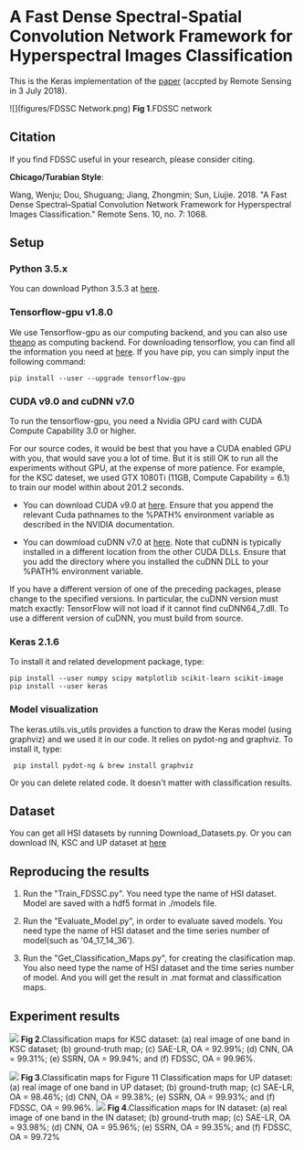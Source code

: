 
# A Fast Dense Spectral-Spatial Convolution Network Framework for Hyperspectral Images Classification
This is the Keras implementation of the [paper](http://www.mdpi.com/2072-4292/10/7/1068) (accpted by Remote Sensing in 3 July 2018).  

![](figures/FDSSC Network.png)
**Fig 1**.FDSSC network

## Citation
If you find FDSSC useful in your research, please consider citing.

**Chicago/Turabian Style**:

Wang, Wenju; Dou, Shuguang; Jiang, Zhongmin; Sun, Liujie.	2018. "A Fast Dense Spectral–Spatial Convolution Network Framework for Hyperspectral Images Classification." Remote Sens. 10, no. 7: 1068.

## Setup
### **Python 3.5.x**
 
You can download Python 3.5.3 at [here](https://www.python.org/downloads/release/python-353/).

### **Tensorflow-gpu v1.8.0**
 
We use Tensorflow-gpu as our computing backend, and you can also use [theano](http://deeplearning.net/software/theano/install.html) as computing backend. For downloading tensorflow, you can find all the information you need at [here](https://www.tensorflow.org/install/). 
If you have pip, you can simply input the following command:

    pip install --user --upgrade tensorflow-gpu
    
### **CUDA v9.0 and cuDNN v7.0**
To run the tensorflow-gpu, you need a Nvidia GPU card with CUDA Compute Capability 3.0 or higher. 

For our source codes, it would be best that you have a CUDA enabled GPU with you, that would save you a lot of time. But it is still OK to run all the experiments without GPU, at the expense of more patience. For example, for the KSC dateset, we used GTX 1080Ti (11GB, Compute Capability = 6.1) to train our model within about 201.2 seconds.  

+ You can download CUDA v9.0 at [here](https://developer.nvidia.com/cuda-90-download-archive). Ensure that you append the relevant Cuda pathnames to the %PATH% environment variable as described in the NVIDIA documentation.

+ You can dowmload cuDNN v7.0 at [here](https://developer.nvidia.com/rdp/cudnn-archive). Note that cuDNN is typically installed in a different location from the other CUDA DLLs. Ensure that you add the directory where you installed the cuDNN DLL to your %PATH% environment variable.

If you have a different version of one of the preceding packages, please change to the specified versions. In particular, the cuDNN version must match exactly: TensorFlow will not load if it cannot find cuDNN64_7.dll. To use a different version of cuDNN, you must build from source.

### **Keras 2.1.6**
To install it and related development package, type:

    pip install --user numpy scipy matplotlib scikit-learn scikit-image
    pip install --user keras


### **Model visualization**
The keras.utils.vis_utils provides a function to draw the Keras model (using graphviz) and we used it in our code. It relies on pydot-ng and graphviz. To install it, type:

     pip install pydot-ng & brew install graphviz
   
Or you can delete related code. It doesn't matter with classification results.
## Dataset
You can get all HSI datasets by running Download_Datasets.py.
Or you can download IN, KSC and UP dataset at [here](http://www.ehu.eus/ccwintco/index.php?title=Hyperspectral_Remote_Sensing_Scenes)

## Reproducing the results
1) Run the "Train_FDSSC.py". You need type the name of HSI dataset. Model are saved with a hdf5 format in ./models file.

2) Run the "Evaluate_Model.py", in order to evaluate saved models. You need type the name of HSI dataset and the time series number of model(such as '04\_17\_14\_36').

3) Run the "Get\_Classification\_Maps.py", for creating the clasification map. You also need type the name of HSI dataset and the time series number of model. And you will get the result in .mat format and classification maps.

## Experiment results
![](http://www.mdpi.com/remotesensing/remotesensing-10-01068/article_deploy/html/images/remotesensing-10-01068-g010.png)
**Fig 2**.Classification maps for KSC dataset: (a) real image of one band in KSC dataset; (b) ground-truth map; (c) SAE-LR, OA = 92.99%; (d) CNN, OA = 99.31%; (e) SSRN, OA = 99.94%; and (f) FDSSC, OA = 99.96%.

![](http://www.mdpi.com/remotesensing/remotesensing-10-01068/article_deploy/html/images/remotesensing-10-01068-g011.png)
**Fig 3**.Classificatin maps for Figure 11 Classification maps for UP dataset: (a) real image of one band in UP dataset; (b) ground-truth map; (c) SAE-LR, OA = 98.46%; (d) CNN, OA = 99.38%; (e) SSRN, OA = 99.93%; and (f) FDSSC, OA = 99.96%.
![](http://www.mdpi.com/remotesensing/remotesensing-10-01068/article_deploy/html/images/remotesensing-10-01068-g012.png)
**Fig 4**.Classification maps for IN dataset: (a) real image of one band in the IN dataset; (b) ground-truth map; (c) SAE-LR, OA = 93.98%; (d) CNN, OA = 95.96%; (e) SSRN, OA = 99.35%; and (f) FDSSC, OA = 99.72%
